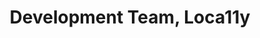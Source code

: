 ---
name: Chase
title: Development Team, Loca11y
tags:
  - loca11y
picture: ../../images/team/Ta11yCat.png
---